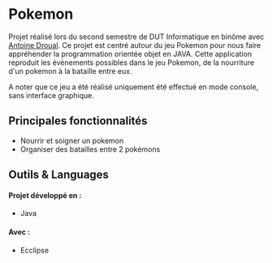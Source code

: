 # Pokemon
Projet réalisé lors du second semestre de DUT Informatique en binôme avec [Antoine Droual](https://github.com/Anmaceis). 
Ce projet est centré autour du jeu Pokemon pour nous faire appréhender la programmation orientée objet en JAVA. Cette application reproduit les évènements possibles dans le jeu Pokemon, de la nourriture d'un pokemon à la bataille entre eux. 

A noter que ce jeu a été réalisé uniquement été effectué en mode console, sans interface graphique. 

## Principales fonctionnalités 
- Nourrir et soigner un pokemon
- Organiser des batailles entre 2 pokémons

## Outils & Languages 

#### Projet développé en : 
- Java

#### Avec : 
- Ecclipse
